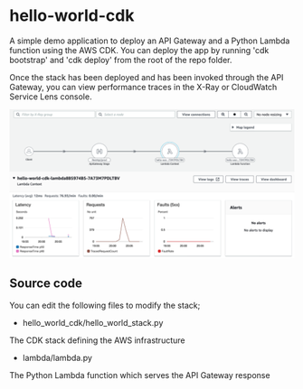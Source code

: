 hello-world-cdk
===============

A simple demo application to deploy an API Gateway and a Python Lambda function using the AWS CDK. You can deploy the app by running 'cdk bootstrap' and 'cdk deploy' from the root of the repo folder.

Once the stack has been deployed and has been invoked through the API Gateway, you can view performance traces in the X-Ray or CloudWatch Service Lens console. 


![alt text](./docs/xray.png)


Source code
-----------


You can edit the following files to modify the stack;

* hello_world_cdk/hello_world_stack.py

The CDK stack defining the AWS infrastructure

* lambda/lambda.py

The Python Lambda function which serves the API Gateway response
